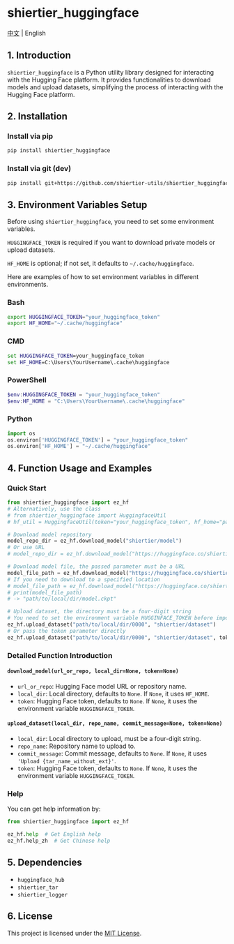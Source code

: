 # shiertier_huggingface

[中文](https://github.com/shiertier-utils/shiertier_huggingface/blob/main/README.md) | English

## 1. Introduction

`shiertier_huggingface` is a Python utility library designed for interacting with the Hugging Face platform. It provides functionalities to download models and upload datasets, simplifying the process of interacting with the Hugging Face platform.

## 2. Installation

### Install via pip

```bash
pip install shiertier_huggingface
```

### Install via git (dev)

```bash
pip install git+https://github.com/shiertier-utils/shiertier_huggingface.git
```

## 3. Environment Variables Setup

Before using `shiertier_huggingface`, you need to set some environment variables.

`HUGGINGFACE_TOKEN` is required if you want to download private models or upload datasets.

`HF_HOME` is optional; if not set, it defaults to `~/.cache/huggingface`.

Here are examples of how to set environment variables in different environments.

### Bash

```bash
export HUGGINGFACE_TOKEN="your_huggingface_token"
export HF_HOME="~/.cache/huggingface"
```

### CMD

```cmd
set HUGGINGFACE_TOKEN=your_huggingface_token
set HF_HOME=C:\Users\YourUsername\.cache\huggingface
```

### PowerShell

```powershell
$env:HUGGINGFACE_TOKEN = "your_huggingface_token"
$env:HF_HOME = "C:\Users\YourUsername\.cache\huggingface"
```

### Python

```python
import os
os.environ['HUGGINGFACE_TOKEN'] = "your_huggingface_token"
os.environ['HF_HOME'] = "~/.cache/huggingface"
```

## 4. Function Usage and Examples

### Quick Start

```python
from shiertier_huggingface import ez_hf
# Alternatively, use the class
# from shiertier_huggingface import HuggingfaceUtil
# hf_util = HuggingfaceUtil(token="your_huggingface_token", hf_home="path/to/hf_home")

# Download model repository
model_repo_dir = ez_hf.download_model("shiertier/model")
# Or use URL
# model_repo_dir = ez_hf.download_model("https://huggingface.co/shiertier/model")

# Download model file, the passed parameter must be a URL
model_file_path = ez_hf.download_model("https://huggingface.co/shiertier/model/resolve/main/model.ckpt")
# If you need to download to a specified location
# model_file_path = ez_hf.download_model("https://huggingface.co/shiertier/model/resolve/main/model.ckpt", local_dir="path/to/local/dir")
# print(model_file_path)
# -> "path/to/local/dir/model.ckpt"

# Upload dataset, the directory must be a four-digit string
# You need to set the environment variable HUGGINFACE_TOKEN before importing shiertier_huggingface
ez_hf.upload_dataset("path/to/local/dir/0000", "shiertier/dataset")
# Or pass the token parameter directly
ez_hf.upload_dataset("path/to/local/dir/0000", "shiertier/dataset", token="your_huggingface_token")
```

### Detailed Function Introduction

#### `download_model(url_or_repo, local_dir=None, token=None)`

- `url_or_repo`: Hugging Face model URL or repository name.
- `local_dir`: Local directory, defaults to `None`. If `None`, it uses `HF_HOME`.
- `token`: Hugging Face token, defaults to `None`. If `None`, it uses the environment variable `HUGGINGFACE_TOKEN`.

#### `upload_dataset(local_dir, repo_name, commit_message=None, token=None)`

- `local_dir`: Local directory to upload, must be a four-digit string.
- `repo_name`: Repository name to upload to.
- `commit_message`: Commit message, defaults to `None`. If `None`, it uses `'Upload {tar_name_without_ext}'`.
- `token`: Hugging Face token, defaults to `None`. If `None`, it uses the environment variable `HUGGINGFACE_TOKEN`.

### Help

You can get help information by:

```python
from shiertier_huggingface import ez_hf

ez_hf.help  # Get English help
ez_hf.help_zh  # Get Chinese help
```

## 5. Dependencies

- `huggingface_hub`
- `shiertier_tar`
- `shiertier_logger`

## 6. License

This project is licensed under the [MIT License](https://github.com/shiertier-utils/shiertier_huggingface/blob/main/LICENSE).